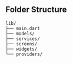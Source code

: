 ## Folder Structure

```
lib/
├── main.dart
├── models/
├── services/
├── screens/
├── widgets/
└── providers/
```